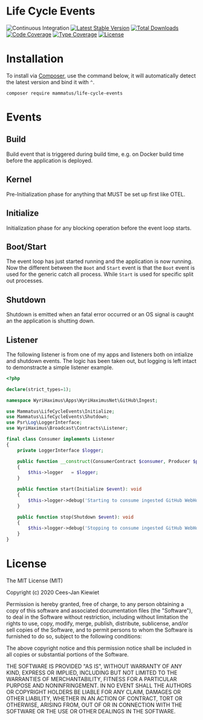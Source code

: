 # Life Cycle Events

![Continuous Integration](https://github.com/MammatusPHP/life-cycle-events/workflows/Continuous%20Integration/badge.svg)
[![Latest Stable Version](https://poser.pugx.org/mammatus/life-cycle-events/v/stable.png)](https://packagist.org/packages/mammatus/life-cycle-events)
[![Total Downloads](https://poser.pugx.org/mammatus/life-cycle-events/downloads.png)](https://packagist.org/packages/mammatus/life-cycle-events/stats)
[![Code Coverage](https://scrutinizer-ci.com/g/MammatusPHP/life-cycle-events/badges/coverage.png?b=master)](https://scrutinizer-ci.com/g/MammatusPHP/life-cycle-events/?branch=master)
[![Type Coverage](https://shepherd.dev/github/MammatusPHP/life-cycle-events/coverage.svg)](https://shepherd.dev/github/MammatusPHP/life-cycle-events)
[![License](https://poser.pugx.org/mammatus/life-cycle-events/license.png)](https://packagist.org/packages/mammatus/life-cycle-events)

# Installation

To install via [Composer](http://getcomposer.org/), use the command below, it will automatically detect the latest version and bind it with `^`.

```
composer require mammatus/life-cycle-events
```

# Events

## Build

Build event that is triggered during build time, e.g. on Docker build time before the application is deployed.

## Kernel

Pre-Initialization phase for anything that MUST be set up first like OTEL.

## Initialize

Initialization phase for any blocking operation before the event loop starts.

## Boot/Start

The event loop has just started running and the application is now running. Now the different between the `Boot` and
`Start` event is that the `Boot` event is used for the generic catch all process. While `Start` is used for specific
split out processes.

## Shutdown

Shutdown is emitted when an fatal error occurred or an OS signal is caught an the application is shutting down.

## Listener

The following listener is from one of my apps and listeners both on intialize and shutdown events. The logic has been
taken out, but logging is left intact to demonstracte a simple listener example.

```php
<?php

declare(strict_types=1);

namespace WyriHaximus\Apps\WyriHaximusNet\GitHub\Ingest;

use Mammatus\LifeCycleEvents\Initialize;
use Mammatus\LifeCycleEvents\Shutdown;
use Psr\Log\LoggerInterface;
use WyriHaximus\Broadcast\Contracts\Listener;

final class Consumer implements Listener
{
    private LoggerInterface $logger;

    public function __construct(ConsumerContract $consumer, Producer $producer, LoggerInterface $logger)
    {
        $this->logger   = $logger;
    }

    public function start(Initialize $event): void
    {
        $this->logger->debug('Starting to consume ingested GitHub WebHook events');
    }

    public function stop(Shutdown $event): void
    {
        $this->logger->debug('Stopping to consume ingested GitHub WebHook events');
    }
}
```

# License

The MIT License (MIT)

Copyright (c) 2020 Cees-Jan Kiewiet

Permission is hereby granted, free of charge, to any person obtaining a copy
of this software and associated documentation files (the "Software"), to deal
in the Software without restriction, including without limitation the rights
to use, copy, modify, merge, publish, distribute, sublicense, and/or sell
copies of the Software, and to permit persons to whom the Software is
furnished to do so, subject to the following conditions:

The above copyright notice and this permission notice shall be included in all
copies or substantial portions of the Software.

THE SOFTWARE IS PROVIDED "AS IS", WITHOUT WARRANTY OF ANY KIND, EXPRESS OR
IMPLIED, INCLUDING BUT NOT LIMITED TO THE WARRANTIES OF MERCHANTABILITY,
FITNESS FOR A PARTICULAR PURPOSE AND NONINFRINGEMENT. IN NO EVENT SHALL THE
AUTHORS OR COPYRIGHT HOLDERS BE LIABLE FOR ANY CLAIM, DAMAGES OR OTHER
LIABILITY, WHETHER IN AN ACTION OF CONTRACT, TORT OR OTHERWISE, ARISING FROM,
OUT OF OR IN CONNECTION WITH THE SOFTWARE OR THE USE OR OTHER DEALINGS IN THE
SOFTWARE.
